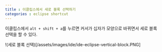 ```yaml
---
title : 이클립스에서 새로 블록 선택하기
categories : eclipse shortcut
---
```


이클립스에서 `alt + shift + a`를 누르면 커서가 십자가 모양으로 바뀌면서 세로 블록 선택을 할 수 있다.

!(세로 블록 선택)[/assets/images/ide/ide-eclipse-vertical-block.PNG]
